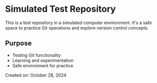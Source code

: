 # Simulated Test Repository

This is a test repository in a simulated computer environment. It's a safe space to practice Git operations and explore version control concepts.

## Purpose
- Testing Git functionality
- Learning and experimentation
- Safe environment for practice

Created on: October 28, 2024